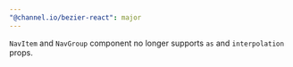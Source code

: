 ```yaml
---
"@channel.io/bezier-react": major
---
```


`NavItem` and `NavGroup` component no longer supports `as` and `interpolation` props.
